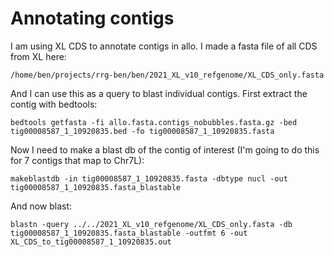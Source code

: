 # Annotating contigs

I am using XL CDS to annotate contigs in allo. I made a fasta file of all CDS from XL here:
```
/home/ben/projects/rrg-ben/ben/2021_XL_v10_refgenome/XL_CDS_only.fasta
```

And I can use this as a query to blast individual contigs. First extract the contig with bedtools:
```
bedtools getfasta -fi allo.fasta.contigs_nobubbles.fasta.gz -bed tig00008587_1_10920835.bed -fo tig00008587_1_10920835.fasta
```

Now I need to make a blast db of the contig of interest (I'm going to do this for 7 contigs that map to Chr7L):
```
makeblastdb -in tig00008587_1_10920835.fasta -dbtype nucl -out tig00008587_1_10920835.fasta_blastable
```

And now blast:
```
blastn -query ../../2021_XL_v10_refgenome/XL_CDS_only.fasta -db tig00008587_1_10920835.fasta_blastable -outfmt 6 -out XL_CDS_to_tig00008587_1_10920835.out
```
